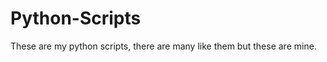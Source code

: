 Python-Scripts
==============
These are my python scripts, there are many like them but these are mine.
